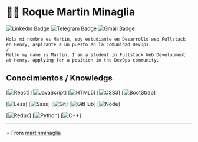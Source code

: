 # :man_technologist: Roque Martin Minaglia

[![Linkedin Badge](https://img.shields.io/badge/-LinkedIn-blue?style=flat-square&logo=Linkedin&logoColor=white&link=https://www.linkedin.com/in/luiz-carlos-abbott-galvão-neto-21a93b148/)](https://www.linkedin.com/in/roque-martin-minaglia-312018247/)
[![Telegram Badge](https://img.shields.io/badge/-Telegram-1ca0f1?style=flat-square&labelColor=1ca0f1&logo=telegram&logoColor=white&link=https://t.me/luiz740)](https://t.me/)
[![Gmail Badge](https://img.shields.io/badge/-Gmail-c14438?style=flat-square&logo=Gmail&logoColor=white&link=mailto:luiz7401@gmail.com)](mailto:minagliaroquemartin@gmail.com)


    Hola mi nombre es Martin, soy estudiante en Desarrollo web Fullstack en Henry, aspirante a un puesto en la comunidad DevOps.
    /
    Hello my name is Martin, I am a student in Fullstack Web Development at Henry, applying for a position in the DevOps community.

## Conocimientos / Knowledgs
[![React](https://img.shields.io/badge/-React-blue?style=flat-square&logo=react&link)]
[![JavaScript](https://img.shields.io/badge/-JavaScript-black?style=flat-square&logo=javascript&link)] 
[![HTML5](https://img.shields.io/badge/-HTML5-E34F26?style=flat-square&logo=html5&logoColor=white&link)]
[![CSS3](https://img.shields.io/badge/-CSS3-1572B6?style=flat-square&logo=css3&link)]
[![BootStrap](https://img.shields.io/badge/-BootStrap-violet?style=flat-square&logo=bootstrap&link)]

[![Less](https://img.shields.io/badge/-Less-blue?style=flat-square&logo=less&link)]
[![Sass](https://img.shields.io/badge/-Sass-violet?style=flat-square&logo=sass&link)]
[![Git](https://img.shields.io/badge/-Git-black?style=flat-square&logo=git&link)]
[![GitHub](https://img.shields.io/badge/-GitHub-181717?style=flat-square&logo=github&link)]
[![Node](https://img.shields.io/badge/-Node-green?style=flat-square&logo=node&link)]


[![Redux](https://img.shields.io/badge/-Redux-violet?style=flat-square&logo=redux&link)]
[![Python](https://img.shields.io/badge/-Python-00599C?style=flat-square&logo=c++&link)]
[![C++](https://img.shields.io/badge/-C++-A8B9CC?style=flat-square&logo=c&logoColor=white&link)]

---

⭐️ From [martinminaglia](https://github.com/martinminaglia/)
